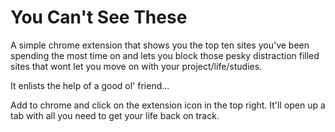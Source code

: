 # You Can't See These

A simple chrome extension that shows you the top ten sites you've been spending the most time on and lets you block those 
pesky distraction filled sites that wont let you move on with your project/life/studies. 

It enlists the help of a good ol' friend...

Add to chrome and click on the extension icon in the top right. It'll open up a tab with all you need to get your life back
on track.
